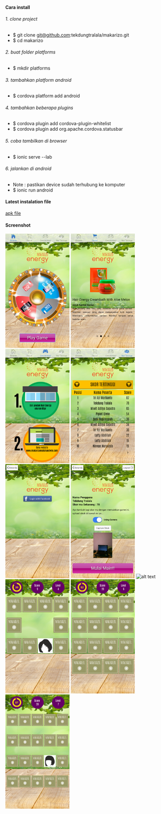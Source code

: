 #### Cara install 

###### 1. clone project
  * $ git clone git@github.com:tekdungtralala/makarizo.git
  * $ cd makarizo

###### 2. buat folder platforms
  * $ mkdir platforms

###### 3. tambahkan platform android
  * $ cordova platform add android

###### 4. tambahkan beberapa plugins
  * $ cordova plugin add cordova-plugin-whitelist
  * $ cordova plugin add org.apache.cordova.statusbar 

###### 5. coba tambilkan di browser
  * $ ionic serve --lab

###### 6. jalankan di android
  * Note : pastikan device sudah terhubung ke komputer 
  * $ ionic run android

#### Latest instalation file
[apk file](https://github.com/tekdungtralala/makarizo/raw/master/latest%20instalation%20file/Makarizo%20Match%20and%20Win.apk)

#### Screenshot
<img src="https://raw.githubusercontent.com/tekdungtralala/makarizo/master/screenshot/Screenshot_2015-10-23-11-00-03.png" alt="alt text" width="200" height="355">
<img src="https://raw.githubusercontent.com/tekdungtralala/makarizo/master/screenshot/Screenshot_2015-10-23-11-00-13.png" alt="alt text" width="200" height="355">
<img src="https://raw.githubusercontent.com/tekdungtralala/makarizo/master/screenshot/Screenshot_2015-10-23-11-00-22.png" alt="alt text" width="200" height="355">
<img src="https://raw.githubusercontent.com/tekdungtralala/makarizo/master/screenshot/Screenshot_2015-10-23-11-00-36.png" alt="alt text" width="200" height="355">
<img src="https://raw.githubusercontent.com/tekdungtralala/makarizo/master/screenshot/Screenshot_2015-10-23-11-00-45.png" alt="alt text" width="200" height="355">
<img src="https://raw.githubusercontent.com/tekdungtralala/makarizo/master/screenshot/Screenshot_2015-10-23-11-01-34.png" alt="alt text" width="200" height="355">
<img src="https://raw.githubusercontent.com/tekdungtralala/makarizo/master/screenshot/Screenshot_2015-10-23-11-01-54.png" alt="alt text" width="200" height="355">
<img src="https://raw.githubusercontent.com/tekdungtralala/makarizo/master/screenshot/Screenshot_2015-10-23-11-02-18.png" alt="alt text" width="200" height="355">
<img src="https://raw.githubusercontent.com/tekdungtralala/makarizo/master/screenshot/Screenshot_2015-10-23-11-03-09.png" alt="alt text" width="200" height="355">
<img src="https://raw.githubusercontent.com/tekdungtralala/makarizo/master/screenshot/Screenshot_2015-10-23-11-03-43.png" alt="alt text" width="200" height="355">